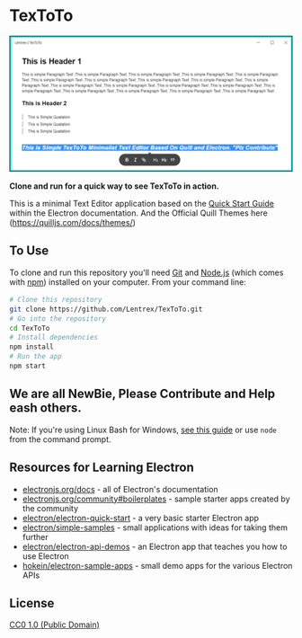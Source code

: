# TexToTo  

![Screenshot](https://github.com/Lentrex/TexToTo/blob/master/TexToTo.jpg)


**Clone and run for a quick way to see TexToTo in action.**

This is a minimal Text Editor application based on the [Quick Start Guide](https://electronjs.org/docs/tutorial/quick-start) within the Electron documentation. And the Official Quill Themes here (https://quilljs.com/docs/themes/)


## To Use

To clone and run this repository you'll need [Git](https://git-scm.com) and [Node.js](https://nodejs.org/en/download/) (which comes with [npm](http://npmjs.com)) installed on your computer. From your command line:

```bash
# Clone this repository
git clone https://github.com/Lentrex/TexToTo.git
# Go into the repository
cd TexToTo
# Install dependencies
npm install
# Run the app
npm start
```


## We are all NewBie, Please Contribute and Help eash others.


Note: If you're using Linux Bash for Windows, [see this guide](https://www.howtogeek.com/261575/how-to-run-graphical-linux-desktop-applications-from-windows-10s-bash-shell/) or use `node` from the command prompt.

## Resources for Learning Electron

- [electronjs.org/docs](https://electronjs.org/docs) - all of Electron's documentation
- [electronjs.org/community#boilerplates](https://electronjs.org/community#boilerplates) - sample starter apps created by the community
- [electron/electron-quick-start](https://github.com/electron/electron-quick-start) - a very basic starter Electron app
- [electron/simple-samples](https://github.com/electron/simple-samples) - small applications with ideas for taking them further
- [electron/electron-api-demos](https://github.com/electron/electron-api-demos) - an Electron app that teaches you how to use Electron
- [hokein/electron-sample-apps](https://github.com/hokein/electron-sample-apps) - small demo apps for the various Electron APIs

## License

[CC0 1.0 (Public Domain)](LICENSE.md)
